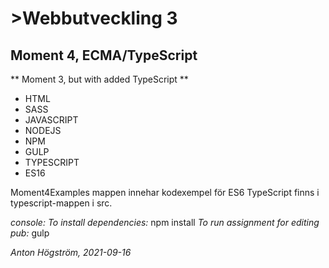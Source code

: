 # >Webbutveckling 3
## Moment 4, ECMA/TypeScript

** Moment 3, but with added TypeScript **

- HTML
- SASS
- JAVASCRIPT
- NODEJS
- NPM
- GULP
- TYPESCRIPT
- ES16

Moment4Examples mappen innehar kodexempel för ES6
TypeScript finns i typescript-mappen i src.

*console:*
*To install dependencies:* npm install
*To run assignment for editing pub:* gulp

*Anton Högström, 2021-09-16*